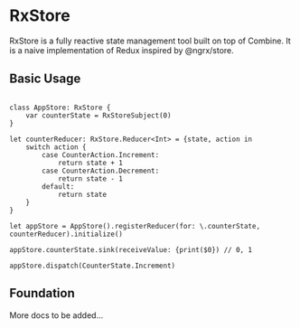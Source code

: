 # RxStore

RxStore is a fully reactive state management tool built on top of Combine. It is a naive implementation of Redux inspired by @ngrx/store.



## Basic Usage


```

class AppStore: RxStore {
    var counterState = RxStoreSubject(0)
}

let counterReducer: RxStore.Reducer<Int> = {state, action in
    switch action {
        case CounterAction.Increment:
            return state + 1
        case CounterAction.Decrement:
            return state - 1
        default:
            return state
    }
}

let appStore = AppStore().registerReducer(for: \.counterState, counterReducer).initialize()

appStore.counterState.sink(receiveValue: {print($0}) // 0, 1

appStore.dispatch(CounterState.Increment)

```

## Foundation

More docs to be added...



